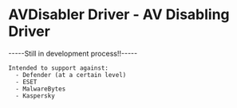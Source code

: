 # AVDisabler Driver - AV Disabling Driver

-----Still in development process!!-----

    Intended to support against:
      - Defender (at a certain level)
      - ESET
      - MalwareBytes
      - Kaspersky
